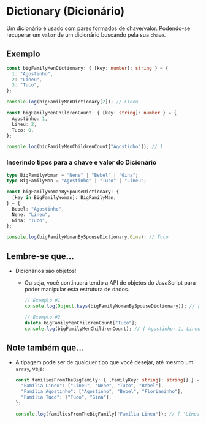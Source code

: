 # Dictionary (Dicionário)

Um dicionário é usado com pares formados de chave/valor. Podendo-se recuperar um `valor` de um dicionário buscando pela sua `chave`.

## Exemplo

```typescript
const bigFamilyMenDictionary: { [key: number]: string } = {
  1: "Agostinho",
  2: "Lineu",
  3: "Tuco",
};

console.log(bigFamilyMenDictionary[2]); // Lineu

const bigFamilyMenChildrenCount: { [key: string]: number } = {
  Agostinho: 1,
  Lineu: 2,
  Tuco: 0,
};

console.log(bigFamilyMenChildrenCount["Agostinho"]); // 1
```

### Inserindo tipos para a chave e valor do Dicionário

```typescript
type BigFamilyWoman = "Nene" | "Bebel" | "Gina";
type BigFamilyMan = "Agostinho" | "Tuco" | "Lineu";

const bigFamilyWomanBySpouseDictionary: {
  [key in BigFamilyWoman]: BigFamilyMan;
} = {
  Bebel: "Agostinho",
  Nene: "Lineu",
  Gina: "Tuco",
};

console.log(bigFamilyWomanBySpouseDictionary.Gina); // Tuco
```

## Lembre-se que...

- Dicionários são objetos!

  - Ou seja, você continuará tendo a API de objetos do JavaScript para poder manipular esta estrutura de dados.

    ```typescript
    // Exemplo #1
    console.log(Object.keys(bigFamilyWomanBySpouseDictionary)); // [ 'Bebel', 'Nene', 'Gina' ]

    // Exemplo #2
    delete bigFamilyMenChildrenCount["Tuco"];
    console.log(bigFamilyMenChildrenCount); // { Agostinho: 1, Lineu: 2 }
    ```

## Note também que...

- A tipagem pode ser de qualquer tipo que você desejar, até mesmo um `array`, veja:

  ```typescript
  const familiesFromTheBigFamily: { [familyKey: string]: string[] } = {
    "Família Lineu": ["Lineu", "Nene", "Tuco", "Bebel"],
    "Família Agostinho": ["Agostinho", "Bebel", "Florianinho"],
    "Família Tuco": ["Tuco", "Gina"],
  };

  console.log(familiesFromTheBigFamily["Família Lineu"]); // [ 'Lineu', 'Nene', 'Tuco', 'Bebel' ]
  ```
